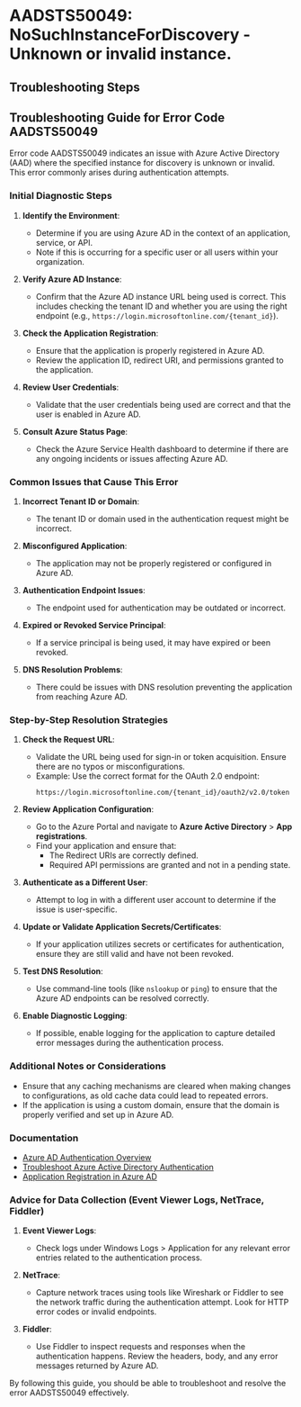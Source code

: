 
# AADSTS50049: NoSuchInstanceForDiscovery - Unknown or invalid instance.


## Troubleshooting Steps
## Troubleshooting Guide for Error Code AADSTS50049

Error code AADSTS50049 indicates an issue with Azure Active Directory (AAD) where the specified instance for discovery is unknown or invalid. This error commonly arises during authentication attempts.

### Initial Diagnostic Steps

1. **Identify the Environment**:
   - Determine if you are using Azure AD in the context of an application, service, or API.
   - Note if this is occurring for a specific user or all users within your organization.

2. **Verify Azure AD Instance**:
   - Confirm that the Azure AD instance URL being used is correct. This includes checking the tenant ID and whether you are using the right endpoint (e.g., `https://login.microsoftonline.com/{tenant_id}`).

3. **Check the Application Registration**:
   - Ensure that the application is properly registered in Azure AD.
   - Review the application ID, redirect URI, and permissions granted to the application.

4. **Review User Credentials**:
   - Validate that the user credentials being used are correct and that the user is enabled in Azure AD.

5. **Consult Azure Status Page**:
   - Check the Azure Service Health dashboard to determine if there are any ongoing incidents or issues affecting Azure AD.

### Common Issues that Cause This Error

1. **Incorrect Tenant ID or Domain**:
   - The tenant ID or domain used in the authentication request might be incorrect.

2. **Misconfigured Application**:
   - The application may not be properly registered or configured in Azure AD.

3. **Authentication Endpoint Issues**:
   - The endpoint used for authentication may be outdated or incorrect.

4. **Expired or Revoked Service Principal**:
   - If a service principal is being used, it may have expired or been revoked.

5. **DNS Resolution Problems**:
   - There could be issues with DNS resolution preventing the application from reaching Azure AD.

### Step-by-Step Resolution Strategies

1. **Check the Request URL**:
   - Validate the URL being used for sign-in or token acquisition. Ensure there are no typos or misconfigurations.
   - Example: Use the correct format for the OAuth 2.0 endpoint:
     ```
     https://login.microsoftonline.com/{tenant_id}/oauth2/v2.0/token
     ```

2. **Review Application Configuration**:
   - Go to the Azure Portal and navigate to **Azure Active Directory** > **App registrations**.
   - Find your application and ensure that:
     - The Redirect URIs are correctly defined.
     - Required API permissions are granted and not in a pending state.

3. **Authenticate as a Different User**:
   - Attempt to log in with a different user account to determine if the issue is user-specific.

4. **Update or Validate Application Secrets/Certificates**:
   - If your application utilizes secrets or certificates for authentication, ensure they are still valid and have not been revoked.

5. **Test DNS Resolution**:
   - Use command-line tools (like `nslookup` or `ping`) to ensure that the Azure AD endpoints can be resolved correctly.

6. **Enable Diagnostic Logging**:
   - If possible, enable logging for the application to capture detailed error messages during the authentication process.

### Additional Notes or Considerations

- Ensure that any caching mechanisms are cleared when making changes to configurations, as old cache data could lead to repeated errors.
- If the application is using a custom domain, ensure that the domain is properly verified and set up in Azure AD.

### Documentation

- [Azure AD Authentication Overview](https://docs.microsoft.com/azure/active-directory/develop/authentication-scenarios)
- [Troubleshoot Azure Active Directory Authentication](https://docs.microsoft.com/azure/active-directory/develop/troubleshoot-authentication)
- [Application Registration in Azure AD](https://docs.microsoft.com/azure/active-directory/develop/quickstart-register-app)
  
### Advice for Data Collection (Event Viewer Logs, NetTrace, Fiddler)

1. **Event Viewer Logs**:
   - Check logs under Windows Logs > Application for any relevant error entries related to the authentication process.

2. **NetTrace**:
   - Capture network traces using tools like Wireshark or Fiddler to see the network traffic during the authentication attempt. Look for HTTP error codes or invalid endpoints.

3. **Fiddler**:
   - Use Fiddler to inspect requests and responses when the authentication happens. Review the headers, body, and any error messages returned by Azure AD.

By following this guide, you should be able to troubleshoot and resolve the error AADSTS50049 effectively.